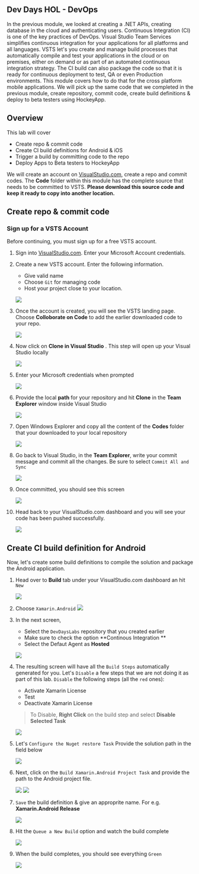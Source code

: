 ## Dev Days HOL - DevOps

 In the previous module, we looked at creating a .NET APIs, creating database in the cloud and authenticating users. Continuous Integration (CI) is one of the key practices of DevOps. Visual Studio Team Services simplifies continuous integration for your applications for all platforms and all languages. VSTS let's you create and manage build processes that automatically compile and test your applications in the cloud or on premises, either on demand or as part of an automated continuous integration strategy. The CI build can also package the code so that it is ready for continuous deployment to test, QA or even Production environments. This module covers how to do that for the cross platform mobile applications. We will pick up the same code that we completed in the previous module, create repository, commit code, create build definitions & deploy to beta testers using HockeyApp.

## Overview

This lab will cover

* Create repo & commit code
* Create CI build definitions for Android & iOS 
* Trigger a build by committing code to the repo
* Deploy Apps to Beta testers to HockeyApp

We will create an account on [VisualStudio.com](http://VisualStudio.com), create a repo and commit codes. The **Code** folder within this module has the complete source that needs to be committed to VSTS. **Please download this source code and keep it ready to copy into another location.**

## Create repo & commit code

### Sign up for a VSTS Account

Before continuing, you must sign up for a free VSTS account.

1. Sign into [VisualStudio.com](http://VisualStudio.com). Enter your Microsoft Account credentials.

1. Create a new VSTS account. Enter the following information.
    * Give valid name
    * Choose `Git` for managing code
    * Host your project close to your location.
 
    ![](https://raw.githubusercontent.com/nishanil/Dev-Days-HOL/master/03%20DevOps-Labs/screenshots/CreateAccount.png)

1. Once the account is created, you will see the VSTS landing page. Choose **Colloborate on Code** to add the earlier downloaded code to your repo.

    ![](https://raw.githubusercontent.com/nishanil/Dev-Days-HOL/master/03%20DevOps-Labs/screenshots/Dashboard.png)

1. Now click on **Clone in Visual Studio** . This step will open up your Visual Studio locally

    ![](https://raw.githubusercontent.com/nishanil/Dev-Days-HOL/master/03%20DevOps-Labs/screenshots/Clone-in-VS-1.png)

1. Enter your Microsoft credentials when prompted

    ![](https://raw.githubusercontent.com/nishanil/Dev-Days-HOL/master/03%20DevOps-Labs/screenshots/Clone-in-VS.png)

1. Provide the local **path** for your repository and hit **Clone** in the **Team Explorer** window inside Visual Studio

    ![](https://raw.githubusercontent.com/nishanil/Dev-Days-HOL/master/03%20DevOps-Labs/screenshots/Clone-in-VS-2.png)

1. Open Windows Explorer and copy all the content of the **Codes** folder that your downloaded to your local repository

    ![](https://raw.githubusercontent.com/nishanil/Dev-Days-HOL/master/03%20DevOps-Labs/screenshots/Copy-Code-From-Git.png)

1. Go back to Visual Studio, in the **Team Explorer**, write your commit message and commit all the changes. Be sure to select `Commit All and Sync`

    ![](https://raw.githubusercontent.com/nishanil/Dev-Days-HOL/master/03%20DevOps-Labs/screenshots/Commit-And-Push-1.png)

1. Once committed, you should see this screen

    ![](https://raw.githubusercontent.com/nishanil/Dev-Days-HOL/master/03%20DevOps-Labs/screenshots/Commit-And-Push.png)

1. Head back to your VisualStudio.com dashboard and you will see your code has been pushed successfully.

    ![](https://raw.githubusercontent.com/nishanil/Dev-Days-HOL/master/03%20DevOps-Labs/screenshots/Dashboard-Code-Pushed.png)


## Create CI build definition for Android

Now, let's create some build definitions to compile the solution and package the Android application.

1. Head over to **Build** tab under your VisualStudio.com dashboard an hit `New`

    ![](https://raw.githubusercontent.com/nishanil/Dev-Days-HOL/master/03%20DevOps-Labs/screenshots/Create-Build-Definition.png) 

1. Choose `Xamarin.Android` 
    ![](https://raw.githubusercontent.com/nishanil/Dev-Days-HOL/master/03%20DevOps-Labs/screenshots/Build-Definition-1.png)

1. In the next screen, 
    * Select the `DevDaysLabs` repository that you created earlier
    * Make sure to check the option **Continous Integration **
    * Select the Defaut Agent as **Hosted**

    ![](https://raw.githubusercontent.com/nishanil/Dev-Days-HOL/master/03%20DevOps-Labs/screenshots/Build-Definition-2.png)

1. The resulting screen will have all the `Build Steps` automatically generated for you. Let's `Disable` a few steps that we are not doing it as part of this lab. `Disable` the following steps (all the `red` ones):

    * Activate Xamarin License
    * Test
    * Deactivate Xamarin License

    > To Disable, **Right Click** on the build step and select **Disable Selected Task**
 
    ![](https://raw.githubusercontent.com/nishanil/Dev-Days-HOL/master/03%20DevOps-Labs/screenshots/Build-Definition-3-Deavtivate.png)

1. Let's `Configure the Nuget restore Task`
    Provide the solution path in the field below

    ![](https://raw.githubusercontent.com/nishanil/Dev-Days-HOL/master/03%20DevOps-Labs/screenshots/Build-Definition--Nuget.png)

1.  Next, click on the `Build Xamarin.Android Project Task` and provide the path to the Android project file.

    ![](https://raw.githubusercontent.com/nishanil/Dev-Days-HOL/master/03%20DevOps-Labs/screenshots/Build-Definition-4-SelectDroid-1.png)
    ![](https://raw.githubusercontent.com/nishanil/Dev-Days-HOL/master/03%20DevOps-Labs/screenshots/Build-Definition-4-SelectDroid.png)

1. `Save` the build definition & give an approprite name. For e.g. **Xamarin.Android Release**

    ![](https://raw.githubusercontent.com/nishanil/Dev-Days-HOL/master/03%20DevOps-Labs/screenshots/Build-Definition-5-Save.png)

1. Hit the `Queue a New Build` option and watch the build complete

    ![](https://raw.githubusercontent.com/nishanil/Dev-Days-HOL/master/03%20DevOps-Labs/screenshots/Queue-Build.png)

1. When the build completes, you should see everything `Green`

    ![](https://raw.githubusercontent.com/nishanil/Dev-Days-HOL/master/03%20DevOps-Labs/screenshots/Build-Complete.png)

